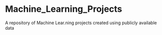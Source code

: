 # Machine_Learning_Projects
A repository of Machine Lear.ning projects created using publicly available data

